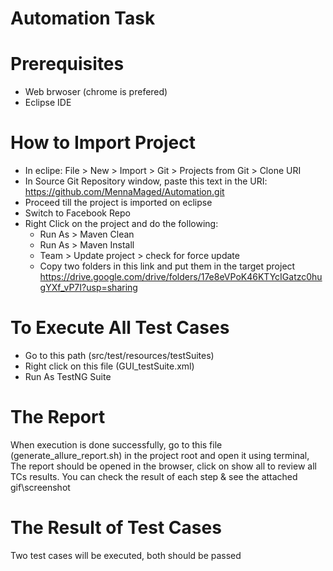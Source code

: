 # Automation Task


# Prerequisites
- Web brwoser (chrome is prefered)
- Eclipse IDE

# How to Import Project
- In eclipe: File > New > Import > Git > Projects from Git > Clone URI
- In Source Git Repository window, paste this text in the URI: https://github.com/MennaMaged/Automation.git
- Proceed till the project is imported on eclipse
- Switch to Facebook Repo 
- Right Click on the project and do the following:
  - Run As > Maven Clean
  - Run As > Maven Install
  - Team > Update project > check for force update
  - Copy two folders in this link and put them in the target project
    https://drive.google.com/drive/folders/17e8eVPoK46KTYcIGatzc0hugYXf_vP7I?usp=sharing

  
# To Execute All Test Cases
- Go to this path (src/test/resources/testSuites)
- Right click on this file (GUI_testSuite.xml)
- Run As TestNG Suite

# The Report
When execution is done successfully, go to this file (generate_allure_report.sh) in the project root and open it using terminal, The report should be opened in the browser, click on show all to review all TCs results. You can check the result of each step & see the attached gif\screenshot

# The Result of Test Cases
Two test cases will be executed, both should be passed
